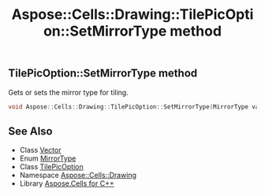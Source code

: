 ﻿---
title: Aspose::Cells::Drawing::TilePicOption::SetMirrorType method
linktitle: SetMirrorType
second_title: Aspose.Cells for C++ API Reference
description: 'Aspose::Cells::Drawing::TilePicOption::SetMirrorType method. Gets or sets the mirror type for tiling in C++.'
type: docs
weight: 1500
url: /cpp/aspose.cells.drawing/tilepicoption/setmirrortype/
---
## TilePicOption::SetMirrorType method


Gets or sets the mirror type for tiling.

```cpp
void Aspose::Cells::Drawing::TilePicOption::SetMirrorType(MirrorType value)
```

## See Also

* Class [Vector](../../../aspose.cells/vector/)
* Enum [MirrorType](../../mirrortype/)
* Class [TilePicOption](../)
* Namespace [Aspose::Cells::Drawing](../../)
* Library [Aspose.Cells for C++](../../../)
